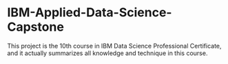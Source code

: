# IBM-Applied-Data-Science-Capstone
This project is the 10th course in IBM Data Science Professional Certificate, and it actually summarizes all knowledge and technique in this course.
